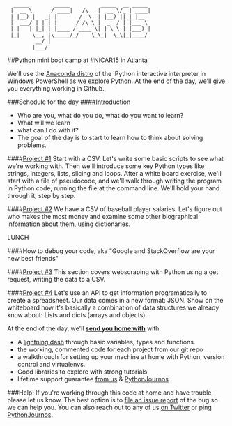 ```
  _____        _____          _____  __ _____ 
 |  __ \      / ____|   /\   |  __ \/_ | ____|
 | |__) |   _| |       /  \  | |__) || | |__  
 |  ___/ | | | |      / /\ \ |  _  / | |___ \ 
 | |   | |_| | |____ / ____ \| | \ \ | |___) |
 |_|    \__, |\_____/_/    \_\_|  \_\|_|____/ 
         __/ |                                
        |___/                                                         
```
##Python mini boot camp at #NICAR15 in Atlanta

We'll use the [Anaconda distro](http://docs.continuum.io/anaconda/pkgs.html) of the iPython interactive interpreter in Windows PowerShell as we explore Python. At the end of the day, we'll give you everything working in Github.

###Schedule for the day
####[Introduction](http://bit.ly/intropycar14)

* Who are you, what do you do, what do you want to learn?
* What will we learn
* what can I do with it?
* The goal of the day is to start to learn how to think about solving problems.

####[Project #1](https://github.com/ireapps/pycar/tree/master/project1)
Start with a CSV. Let's write some basic scripts to see what we're working with. Then we'll introduce some key Python types like strings, integers, lists, slicing and loops.
After a white board exercise, we'll start with a file of pseudocode, and we'll walk through writing the program in Python code, running the file at the command line.
We'll hold your hand through it, step by step.

####[Project #2](https://github.com/ireapps/pycar/tree/master/project2)
We have a CSV of baseball player salaries. Let's figure out who makes the most money and examine some other biographical information about them, using dictionaries.

LUNCH

####How to debug your code, aka "Google and StackOverflow are your new best friends"

####[Project #3](https://github.com/ireapps/pycar/tree/master/project3)
This section covers webscraping with Python using a get request, writing the data to a CSV.

####[Project #4](https://github.com/ireapps/pycar/tree/master/project4)
Let's use an API to get information programatically to create a spreadsheet. Our data comes in a new format: JSON. Show on the whiteboard how it's basically a combination of data structures we already know about: Lists and dicts (arrays and objects).


At the end of the day, we'll __[send you home with](takehome/README.md)__ with:

* A [lightning dash](https://www.wakari.io/sharing/bundle/tommeagher/PyCAR_basics) through basic variables, types and functions.
* the working, commented code for each project from our git repo
* a walkthrough for setting up your machine at home with Python, version control and virtualenvs.
* Good libraries to explore with strong tutorials
* lifetime support guarantee [from us](CONTRIBUTORS.md) & [PythonJournos](https://groups.google.com/forum/#!forum/PythonJournos)


###Help!
If you're working through this code at home and have trouble, please let us know.
The best option is to [file an issue report](issues?state=open) of the bug so we can help you.
You can also reach out to any of us [on Twitter](https://github.com/tommeagher/pycar14/blob/master/CONTRIBUTORS.md) or ping [PythonJournos](https://groups.google.com/forum/#!forum/PythonJournos).
